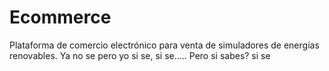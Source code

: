 # Ecommerce
Plataforma de comercio electrónico para venta de simuladores de energías renovables.
Ya no se 
pero yo si se, si se.....
Pero si sabes?
si se

